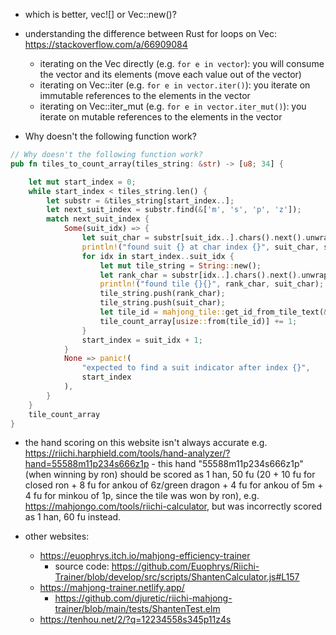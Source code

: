 - which is better, vec![] or Vec::new()?

- understanding the difference between Rust for loops on Vec: https://stackoverflow.com/a/66909084

  - iterating on the Vec directly (e.g. `for e in vector`): you will consume the vector and its elements (move each value out of the vector)
  - iterating on Vec::iter (e.g. `for e in vector.iter()`): you iterate on immutable references to the elements in the vector
  - iterating on Vec::iter_mut (e.g. `for e in vector.iter_mut()`): you iterate on mutable references to the elements in the vector

- Why doesn't the following function work?

```rust
// Why doesn't the following function work?
pub fn tiles_to_count_array(tiles_string: &str) -> [u8; 34] {

    let mut start_index = 0;
    while start_index < tiles_string.len() {
        let substr = &tiles_string[start_index..];
        let next_suit_index = substr.find(&['m', 's', 'p', 'z']);
        match next_suit_index {
            Some(suit_idx) => {
                let suit_char = substr[suit_idx..].chars().next().unwrap();
                println!("found suit {} at char index {}", suit_char, suit_idx);
                for idx in start_index..suit_idx {
                    let mut tile_string = String::new();
                    let rank_char = substr[idx..].chars().next().unwrap();
                    println!("found tile {}{}", rank_char, suit_char);
                    tile_string.push(rank_char);
                    tile_string.push(suit_char);
                    let tile_id = mahjong_tile::get_id_from_tile_text(&tile_string).unwrap();
                    tile_count_array[usize::from(tile_id)] += 1;
                }
                start_index = suit_idx + 1;
            }
            None => panic!(
                "expected to find a suit indicator after index {}",
                start_index
            ),
        }
    }
    tile_count_array
}
```

- the hand scoring on this website isn't always accurate e.g. https://riichi.harphield.com/tools/hand-analyzer/?hand=55588m11p234s666z1p - this hand "55588m11p234s666z1p" (when winning by ron) should be scored as 1 han, 50 fu (20 + 10 fu for closed ron + 8 fu for ankou of 6z/green dragon + 4 fu for ankou of 5m + 4 fu for minkou of 1p, since the tile was won by ron), e.g. https://mahjongo.com/tools/riichi-calculator, but was incorrectly scored as 1 han, 60 fu instead.

- other websites: 
    - https://euophrys.itch.io/mahjong-efficiency-trainer
        - source code: https://github.com/Euophrys/Riichi-Trainer/blob/develop/src/scripts/ShantenCalculator.js#L157
    - https://mahjong-trainer.netlify.app/
        - https://github.com/djuretic/riichi-mahjong-trainer/blob/main/tests/ShantenTest.elm
    - https://tenhou.net/2/?q=12234558s345p11z4s